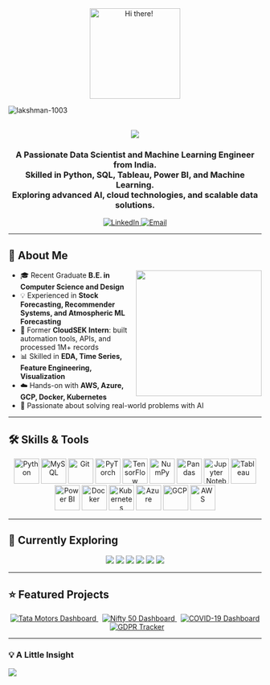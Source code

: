 <!-- Profile Header -->
<div align="center">
  <img height="180" src="https://tenor.com/view/digital-skola-bertalenta-digital-data-enthusiast-data-science-data-engineer-gif-21582984" alt="Hi there!" />
  <p align="left"> <img src="https://komarev.com/ghpvc/?username=lakshman-1003&label=Profile%20views&color=0e75b6&style=flat" alt="lakshman-1003" /> </p>
  <br />
   <img src="https://readme-typing-svg.herokuapp.com?font=Fira+Code&duration=3000&pause=500&center=true&vCenter=true&width=600&lines=Hi+%F0%9F%91%8B%2C+I'm+Lakshman+S;A+Passionate+Data+Scientist+%7C+ML+Engineer+from+India;Exploring+AI%2C+Cloud+%26+Scalable+Data+Solutions" />
</div>

<h3 align="center">
  A Passionate Data Scientist and Machine Learning Engineer from India.<br>
  Skilled in Python, SQL, Tableau, Power BI, and Machine Learning.<br>
  Exploring advanced AI, cloud technologies, and scalable data solutions.
</h3>

<p align="center">
  <a href="https://www.linkedin.com/in/lakshmans01/" target="_blank">
    <img src="https://img.shields.io/badge/LinkedIn-0077B5?style=for-the-badge&logo=linkedin&logoColor=white" alt="LinkedIn" />
  </a>
  <a href="mailto:lakshman.sr1003@gmail.com">
    <img src="https://img.shields.io/badge/Email-D14836?style=for-the-badge&logo=gmail&logoColor=white" alt="Email" />
  </a>
</p>

---

## 📌 About Me

<img align="right" src="https://media.giphy.com/media/qgQUggAC3Pfv687qPC/giphy.gif" width="250" />

- 🎓 Recent Graduate **B.E. in Computer Science and Design**  
- 💡 Experienced in **Stock Forecasting, Recommender Systems, and Atmospheric ML Forecasting**  
- 🚀 Former **CloudSEK Intern**: built automation tools, APIs, and processed 1M+ records  
- 📊 Skilled in **EDA, Time Series, Feature Engineering, Visualization**  
- ☁️ Hands-on with **AWS, Azure, GCP, Docker, Kubernetes**  
- 🧠 Passionate about solving real-world problems with AI  

---

## 🛠 Skills & Tools

<p align="center">
  <img src="https://cdn.jsdelivr.net/gh/devicons/devicon/icons/python/python-original.svg" width="50" alt="Python" />
  <img src="https://cdn.jsdelivr.net/gh/devicons/devicon/icons/mysql/mysql-original.svg" width="50" alt="MySQL"/>
  <img src="https://cdn.jsdelivr.net/gh/devicons/devicon/icons/git/git-original.svg" width="50" alt="Git" />
  <img src="https://cdn.jsdelivr.net/gh/devicons/devicon/icons/pytorch/pytorch-original.svg" width="50" alt="PyTorch" />
  <img src="https://cdn.jsdelivr.net/gh/devicons/devicon/icons/tensorflow/tensorflow-original.svg" width="50" alt="TensorFlow"/>
  <img src="https://cdn.jsdelivr.net/gh/devicons/devicon/icons/numpy/numpy-original.svg" width="50" alt="NumPy"/>
  <img src="https://cdn.jsdelivr.net/gh/devicons/devicon/icons/pandas/pandas-original.svg" width="50" alt="Pandas"/>
  <img src="https://cdn.jsdelivr.net/gh/devicons/devicon/icons/jupyter/jupyter-original.svg" width="50" alt="Jupyter Notebook"/>
  <img src="https://img.icons8.com/color/48/000000/tableau-software.png" width="50" alt="Tableau"/>
  <img src="https://img.icons8.com/color/48/000000/power-bi.png" width="50" alt="Power BI"/>
  <img src="https://cdn.jsdelivr.net/gh/devicons/devicon/icons/docker/docker-original.svg" width="50" alt="Docker"/>
  <img src="https://cdn.jsdelivr.net/gh/devicons/devicon/icons/kubernetes/kubernetes-plain.svg" width="50" alt="Kubernetes"/>
  <img src="https://cdn.jsdelivr.net/gh/devicons/devicon/icons/azure/azure-original.svg" width="50" alt="Azure"/>
  <img src="https://cdn.jsdelivr.net/gh/devicons/devicon/icons/googlecloud/googlecloud-original.svg" width="50" alt="GCP"/>
  <img src="https://cdn.jsdelivr.net/gh/devicons/devicon/icons/amazonwebservices/amazonwebservices-original.svg" width="50" alt="AWS"/>
</p>

---

## 🚀 Currently Exploring

<p align="center">
  <img src="https://img.shields.io/badge/Time%20Series-%2300C7B7?style=for-the-badge&logo=plotly&logoColor=white" />
  <img src="https://img.shields.io/badge/Recommender%20Systems-%23FF6F61?style=for-the-badge&logo=scikitlearn&logoColor=white" />
  <img src="https://img.shields.io/badge/Deep%20Learning-%23000000?style=for-the-badge&logo=pytorch&logoColor=white" />
  <img src="https://img.shields.io/badge/Cloud%20Platforms-%2324292e?style=for-the-badge&logo=googlecloud&logoColor=white" />
  <img src="https://img.shields.io/badge/MLOps-%234285F4?style=for-the-badge&logo=mlflow&logoColor=white" />
  <img src="https://img.shields.io/badge/Data%20Visualization-%232195f3?style=for-the-badge&logo=tableau&logoColor=white" />
</p>

---

## ⭐ Featured Projects

<p align="center">
  <a href="https://github.com/lakshman-1003/Tata_Motors_cars_Sales_dashboard" target="_blank">
    <img src="https://img.shields.io/badge/Dashboard-Tata%20Motors%20Sales-yellow?style=for-the-badge&logo=tableau&logoColor=white" alt="Tata Motors Dashboard" />
  </a> &nbsp;
  <a href="https://github.com/lakshman-1003/nifty-50-dashboard" target="_blank">
    <img src="https://img.shields.io/badge/Dashboard-Nifty%2050%20Stocks-blue?style=for-the-badge&logo=powerbi&logoColor=white" alt="Nifty 50 Dashboard" />
  </a> &nbsp;
  <a href="https://github.com/lakshman-1003/interactive-covid19-dashboard-tableau" target="_blank">
    <img src="https://img.shields.io/badge/Dashboard-COVID19%20Interactive-red?style=for-the-badge&logo=tableau&logoColor=white" alt="COVID-19 Dashboard" />
  </a> &nbsp;
  <a href="https://github.com/lakshman-1003/GDPR-Compliance-Tracker" target="_blank">
    <img src="https://img.shields.io/badge/Project-GDPR%20Compliance-green?style=for-the-badge&logo=github&logoColor=white" alt="GDPR Tracker" />
  </a>
</p>

---

### 💡 A Little Insight
<img src="https://readme-typing-svg.herokuapp.com?font=Fira+Code&duration=4000&pause=500&color=blue&center=true&vCenter=true&width=1000&lines=Data+is+the+new+electricity%2C+and+I'm+building+the+circuits+that+power+tomorrow." />


